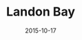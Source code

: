 ---
title: Landon Bay
description: A campground, ecological reserve and lookout with a view.
permalink: /posts/landon-bay/
date: 2015-10-17
tags:
 - eastern ontario
 - things to do
---